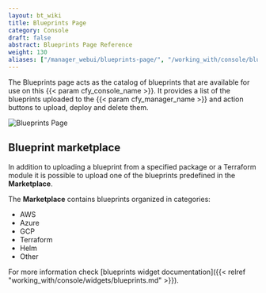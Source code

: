 ```yaml
---
layout: bt_wiki
title: Blueprints Page
category: Console
draft: false
abstract: Blueprints Page Reference
weight: 130
aliases: ["/manager_webui/blueprints-page/", "/working_with/console/blueprints-page/", "/working_with/console/local-blueprints-page/", "/working_with/console/pages/local-blueprints-page/"]
---
```


The Blueprints page acts as the catalog of blueprints that are available for use on this {{< param cfy_console_name >}}.
It provides a list of the blueprints uploaded to the {{< param cfy_manager_name >}} and action buttons to upload, deploy and delete them.

![Blueprints Page]( /images/ui/pages/local-blueprints-page.png )

## Blueprint marketplace

In addition to uploading a blueprint from a specified package or a Terraform module it is possible to upload one of the blueprints predefined in the **Marketplace**.

The **Marketplace** contains blueprints organized in categories:

* AWS
* Azure
* GCP
* Terraform
* Helm
* Other

For more information check [blueprints widget documentation]({{< relref "working_with/console/widgets/blueprints.md" >}}).